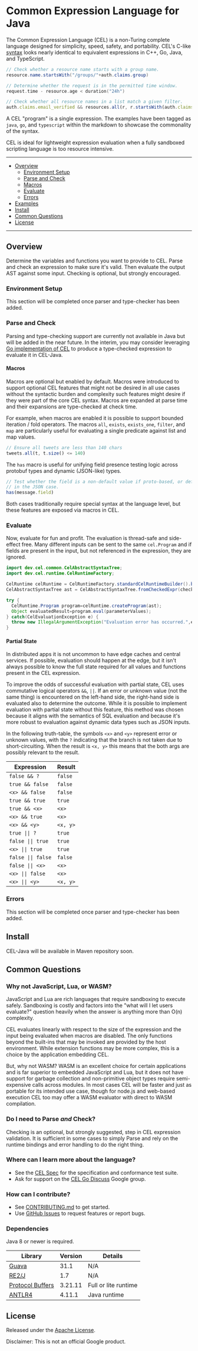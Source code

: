 # Common Expression Language for Java

The Common Expression Language (CEL) is a non-Turing complete language designed
for simplicity, speed, safety, and portability. CEL's C-like [syntax][1] looks
nearly identical to equivalent expressions in C++, Go, Java, and TypeScript.

```java
// Check whether a resource name starts with a group name.
resource.name.startsWith("/groups/"+auth.claims.group)
```

```go
// Determine whether the request is in the permitted time window.
request.time - resource.age < duration("24h")
```

```typescript
// Check whether all resource names in a list match a given filter.
auth.claims.email_verified && resources.all(r, r.startsWith(auth.claims.email))
```

A CEL "program" is a single expression. The examples have been tagged as
`java`, `go`, and `typescript` within the markdown to showcase the commonality
of the syntax.

CEL is ideal for lightweight expression evaluation when a fully sandboxed
scripting language is too resource intensive.

---

* [Overview](#overview)
    * [Environment Setup](#environment-setup)
    * [Parse and Check](#parse-and-check)
    * [Macros](#macros)
    * [Evaluate](#evaluate)
    * [Errors](#Errors)
* [Examples](examples/README.md)
* [Install](#install)
* [Common Questions](#common-questions)
* [License](#license)

---

## Overview

Determine the variables and functions you want to provide to CEL. Parse and
check an expression to make sure it's valid. Then evaluate the output AST
against some input. Checking is optional, but strongly encouraged.

### Environment Setup

This section will be completed once parser and type-checker has been added.

### Parse and Check

Parsing and type-checking support are currently not available in Java but will
be added in the near future. In the interim, you may consider
leveraging [Go implementation of CEL][4]
to produce a type-checked expression to evaluate it in CEL-Java.

#### Macros

Macros are optional but enabled by default. Macros were introduced to support
optional CEL features that might not be desired in all use cases without the
syntactic burden and complexity such features might desire if they were part of
the core CEL syntax. Macros are expanded at parse time and their expansions are
type-checked at check time.

For example, when macros are enabled it is possible to support bounded iteration
/ fold operators. The macros `all`, `exists`, `exists_one`, `filter`, and `map`
are particularly useful for evaluating a single predicate against list and map
values.

```javascript
// Ensure all tweets are less than 140 chars
tweets.all(t, t.size() <= 140)
```

The `has` macro is useful for unifying field presence testing logic across
protobuf types and dynamic (JSON-like) types.

```javascript
// Test whether the field is a non-default value if proto-based, or defined
// in the JSON case.
has(message.field)
```

Both cases traditionally require special syntax at the language level, but these
features are exposed via macros in CEL.

### Evaluate

Now, evaluate for fun and profit. The evaluation is thread-safe and side-effect
free. Many different inputs can be sent to the same `cel.Program` and if fields
are present in the input, but not referenced in the expression, they are
ignored.

```java
import dev.cel.common.CelAbstractSyntaxTree;
import dev.cel.runtime.CelRuntimeFactory;

CelRuntime celRuntime = CelRuntimeFactory.standardCelRuntimeBuilder().build();
CelAbstractSyntaxTree ast = CelAbstractSyntaxTree.fromCheckedExpr(checkedExpr);

try {
  CelRuntime.Program program=celRuntime.createProgram(ast);
  Object evaluatedResult=program.eval(parameterValues);
} catch(CelEvaluationException e) {
  throw new IllegalArgumentException("Evaluation error has occurred.",e);
}
```

#### Partial State

In distributed apps it is not uncommon to have edge caches and central services.
If possible, evaluation should happen at the edge, but it isn't always possible
to know the full state required for all values and functions present in the CEL
expression.

To improve the odds of successful evaluation with partial state, CEL uses
commutative logical operators `&&`, `||`. If an error or unknown value (not the
same thing) is encountered on the left-hand side, the right-hand side is
evaluated also to determine the outcome. While it is possible to implement
evaluation with partial state without this feature, this method was chosen
because it aligns with the semantics of SQL evaluation and because it's more
robust to evaluation against dynamic data types such as JSON inputs.

In the following truth-table, the symbols `<x>` and `<y>` represent error or
unknown values, with the `?` indicating that the branch is not taken due to
short-circuiting. When the result is `<x, y>` this means that the both args are
possibly relevant to the result.

| Expression          | Result   |
|---------------------|----------|
| `false && ?`        | `false`  |
| `true && false`     | `false`  |
| `<x> && false`      | `false`  |
| `true && true`      | `true`   |
| `true && <x>`       | `<x>`    |
| `<x> && true`       | `<x>`    |
| `<x> && <y>`        | `<x, y>` |
| `true \|\| ?`       | `true`   |
| `false \|\| true`   | `true`   |
| `<x> \|\| true`     | `true`   |
| `false \|\| false`  | `false`  |
| `false \|\| <x>`    | `<x>`    |
| `<x> \|\| false`    | `<x>`    |
| `<x> \|\| <y>`      | `<x, y>` |

### Errors

This section will be completed once parser and type-checker has been added.

## Install

CEL-Java will be available in Maven repository soon.

## Common Questions

### Why not JavaScript, Lua, or WASM?

JavaScript and Lua are rich languages that require sandboxing to execute safely.
Sandboxing is costly and factors into the "what will I let users evaluate?"
question heavily when the answer is anything more than O(n)
complexity.

CEL evaluates linearly with respect to the size of the expression and the input
being evaluated when macros are disabled. The only functions beyond the
built-ins that may be invoked are provided by the host environment. While
extension functions may be more complex, this is a choice by the application
embedding CEL.

But, why not WASM? WASM is an excellent choice for certain applications and is
far superior to embedded JavaScript and Lua, but it does not have support for
garbage collection and non-primitive object types require semi-expensive calls
across modules. In most cases CEL will be faster and just as portable for its
intended use case, though for node.js and web-based execution CEL too may offer
a WASM evaluator with direct to WASM compilation.

### Do I need to Parse _and_ Check?

Checking is an optional, but strongly suggested, step in CEL expression
validation. It is sufficient in some cases to simply Parse and rely on the
runtime bindings and error handling to do the right thing.

### Where can I learn more about the language?

* See the [CEL Spec][1] for the specification and conformance test suite.
* Ask for support on the [CEL Go Discuss][2] Google group.

### How can I contribute?

* See [CONTRIBUTING.md](./CONTRIBUTING.md) to get started.
* Use [GitHub Issues][4] to request features or report bugs.

### Dependencies

Java 8 or newer is required.

| Library               | Version | Details              |
|-----------------------|---------|----------------------|
| [Guava][2]            | 31.1    | N/A                  |
| [RE2/J][3]            | 1.7     | N/A                  |
| [Protocol Buffers][4] | 3.21.11 | Full or lite runtime |
| [ANTLR4][5]           | 4.11.1  | Java runtime         |

## License

Released under the [Apache License](LICENSE).

Disclaimer: This is not an official Google product.

[1]:  https://github.com/google/cel-spec

[2]:  https://groups.google.com/forum/#!forum/cel-java-discuss

[3]:  https://github.com/google/cel-cpp

[4]:  https://github.com/google/cel-go

[5]:  https://github.com/google/cel-java/issues